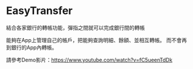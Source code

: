 # EasyTransfer
結合各家銀行的轉帳功能，彈指之間就可以完成銀行間的轉帳


能夠在App上管理自己的帳戶，把能夠查詢明細、餘額、並相互轉帳。
而不會再到銀行的App內轉帳。

請參考Demo影片：https://www.youtube.com/watch?v=fC5ueenTdDk
